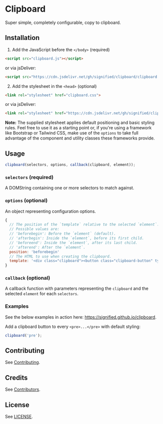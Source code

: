 # Clipboard

Super simple, completely configurable, copy to clipboard.

## Installation

1. Add the JavaScript before the `</body>` (required)

```html
<script src="clipboard.js"></script>
```

or via jsDeliver:

```html
<script src="https://cdn.jsdelivr.net/gh/signified/clipboard/clipboard.min.js"></script>
```

2. Add the stylesheet in the `<head>` (optional)

```html
<link rel="stylesheet" href="clipboard.css">
```

or via jsDeliver:

```html
<link rel="stylesheet" href="https://cdn.jsdelivr.net/gh/signified/clipboard/clipboard.min.css">
```

**Note:** The supplied stylesheet applies default positioning and basic styling rules. Feel free to use it as a starting point or, if you're using a framework like Bootstrap or Tailwind CSS, make use of the `options` to take full advantage of the component and utility classes these frameworks provide.

## Usage

```javascript
clipboard(selectors, options, callback(clipboard, element));
```

### `selectors` (required)

A DOMString containing one or more selectors to match against.

### `options` (optional)

An object representing configuration options.

```javascript
{
  // The position of the `template` relative to the selected `element`.
  // Possible values are:
  // 'beforebegin': Before the `element` (default).
  // 'afterbegin': Inside the `element`, before its first child.
  // 'beforeend': Inside the `element`, after its last child.
  // 'afterend': After the `element`.
  position: 'beforebegin'
  // The HTML to use when creating the clipboard.
  template: '<div class="clipboard"><button class="clipboard-button" type="button">Copy</button></div>'
}
```

### `callback` (optional)

A callback function with parameters representing the `clipboard` and the selected `element` for each `selectors`.

### Examples

See the below examples in action here: https://signified.github.io/clipboard.

Add a clipboard button to every `<pre>...</pre>` with default styling:

```javascript
clipboard('pre');
```

## Contributing

See [Contributing](https://github.com/signified/.github/blob/master/CONTRIBUTING.md).

## Credits

See [Contributors](https://github.com/signified/clipboard/graphs/contributors).

## License

See [LICENSE](LICENSE).
